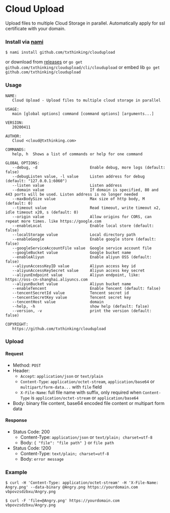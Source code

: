 # Cloud Upload

Upload files to multiple Cloud Storage in parallel. Automatically apply for ssl certificate with your domain.

### Install via [nami](https://github.com/txthinking/nami)

```
$ nami install github.com/txthinking/cloudupload
```

or download from [releases](https://github.com/txthinking/cloudupload/releases) or `go get github.com/txthinking/cloudupload/cli/cloudupload` or embed lib `go get github.com/txthinking/cloudupload`

### Usage

```
NAME:
   Cloud Upload - Upload files to multiple cloud storage in parallel

USAGE:
   main [global options] command [command options] [arguments...]

VERSION:
   20200411

AUTHOR:
   Cloud <cloud@txthinking.com>

COMMANDS:
   help, h  Shows a list of commands or help for one command

GLOBAL OPTIONS:
   --debug, -d                       Enable debug, more logs (default: false)
   --debugListen value, -l value     Listen address for debug (default: "127.0.0.1:6060")
   --listen value                    Listen address
   --domain value                    If domain is specified, 80 and 443 ports will be used. Listen address is no longer needed
   --maxBodySize value               Max size of http body, M (default: 0)
   --timeout value                   Read timeout, write timeout x2, idle timeout x20, s (default: 0)
   --origin value                    Allow origins for CORS, can repeat more times. like https://google.com
   --enableLocal                     Enable local store (default: false)
   --localStorage value              Local directory path
   --enableGoogle                    Enable google store (default: false)
   --googleServiceAccountFile value  Google service account file
   --googleBucket value              Google bucket name
   --enableAliyun                    Enable aliyun OSS (default: false)
   --aliyunAccessKeyID value         Aliyun access key id
   --aliyunAccessKeySecret value     Aliyun access key secret
   --aliyunEndpoint value            Aliyun endpoint, like: https://oss-cn-shanghai.aliyuncs.com
   --aliyunBucket value              Aliyun bucket name
   --enableTencent                   Enable Tencent (default: false)
   --tencentSecretId value           Tencent secret id
   --tencentSecretKey value          Tencent secret key
   --tencentHost value               domain
   --help, -h                        show help (default: false)
   --version, -v                     print the version (default: false)

COPYRIGHT:
   https://github.com/txthinking/cloudupload
```

### Upload

#### Request

-   Method: `POST`
-   Header:
    -   `Accept`: `application/json` or `text/plain`
    -   `Content-Type`: `application/octet-stream`, `application/base64` or `multipart/form-data...` with `file` field
    -   `X-File-Name`: full file name with suffix, only required when `Content-Type` is `application/octet-stream` or `application/base64`
-   Body: binary file content, base64 encoded file content or multipart form data

#### Response

-   Status Code: 200
    -   Content-Type: `application/json` or `text/plain; charset=utf-8`
    -   Body: `{ "file": "file path" }` or `file path`
-   Status Code: !200
    -   Content-Type: `text/plain; charset=utf-8`
    -   Body: `error message`

### Example

    $ curl -H 'Content-Type: application/octet-stream' -H 'X-File-Name: Angry.png' --data-binary @Angry.png https://yourdomain.com
    vbpovzsdzbxu/Angry.png

    $ curl -F 'file=@Angry.png' https://yourdomain.com
    vbpovzsdzbxu/Angry.png
